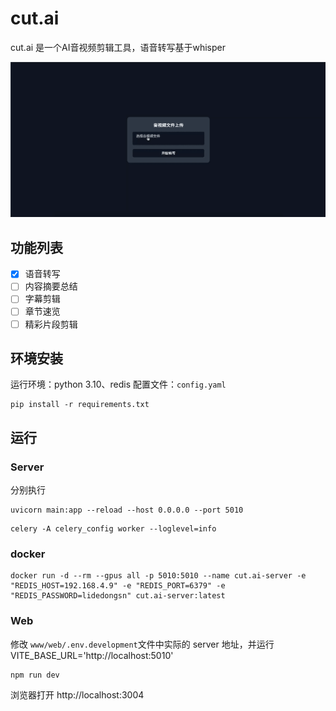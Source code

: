 # cut.ai

cut.ai 是一个AI音视频剪辑工具，语音转写基于whisper

![示例](./assets/page.gif)


## 功能列表

- [x] 语音转写
- [ ] 内容摘要总结
- [ ] 字幕剪辑
- [ ] 章节速览
- [ ] 精彩片段剪辑

## 环境安装

运行环境：python 3.10、redis
配置文件：`config.yaml`

``` shell
pip install -r requirements.txt
```

## 运行

### Server

分别执行
``` shell
uvicorn main:app --reload --host 0.0.0.0 --port 5010
```

``` shell
celery -A celery_config worker --loglevel=info 
```

### docker

``` shell
docker run -d --rm --gpus all -p 5010:5010 --name cut.ai-server -e "REDIS_HOST=192.168.4.9" -e "REDIS_PORT=6379" -e "REDIS_PASSWORD=lidedongsn" cut.ai-server:latest 
```

### Web
修改 `www/web/.env.development`文件中实际的 server 地址，并运行
VITE_BASE_URL='http://localhost:5010'

``` shell
npm run dev
```
浏览器打开 http://localhost:3004